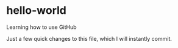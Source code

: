 # hello-world
Learning how to use GitHub

Just a few quick changes to this file, which I will instantly commit.
